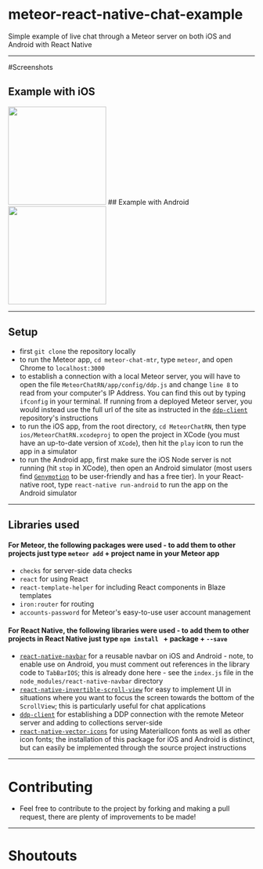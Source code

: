 # meteor-react-native-chat-example
Simple example of live chat through a Meteor server on both iOS and Android with React Native

***
#Screenshots

## Example with iOS

<image src="https://github.com/sergioarcila/meteor-react-native-chat/blob/master/meteor-chat-1.png" width="200px"/>
## Example with Android

<image src="https://github.com/sergioarcila/meteor-react-native-chat/blob/master/meteor-chat-2.png" width="200px"/>

*** 
## Setup 

- first `git clone` the repository locally
- to run the Meteor app, `cd meteor-chat-mtr`, type `meteor`, and open Chrome to `localhost:3000`
- to establish a connection with a local Meteor server, you will have to open the file `MeteorChatRN/app/config/ddp.js` and change `line 8` to read from your computer's IP Address. You can find this out by typing `ifconfig` in your terminal. If running from a deployed Meteor server, you would instead use the full url of the site as instructed in the [`ddp-client`](https://github.com/hharnisc/node-ddp-client) repository's instructions
- to run the iOS app, from the root directory, `cd MeteorChatRN`, then type `ios/MeteorChatRN.xcodeproj` to open the project in XCode (you must have an up-to-date version of `XCode`), then hit the `play` icon to run the app in a simulator
- to run the Android app, first make sure the iOS Node server is not running (hit `stop` in XCode), then open an Android simulator (most users find [`Genymotion`](https://www.genymotion.com/) to be user-friendly and has a free tier). In your React-native root, type `react-native run-android` to run the app on the Android simulator

*** 
## Libraries used

#### For Meteor, the following packages were used - to add them to other projects just type `meteor add` + project name in your Meteor app
  - `checks` for server-side data checks
  - `react` for using React 
  - `react-template-helper` for including React components in Blaze templates
  - `iron:router` for routing
  - `accounts-password` for Meteor's easy-to-use user account management
  
#### For React Native, the following libraries were used - to add them to other projects in React Native just type `npm install ` + package + `--save`
  - [`react-native-navbar`](https://github.com/react-native-fellowship/react-native-navbar) for a reusable navbar on iOS and Android - note, to enable use on Android, you must comment out references in the library code to `TabBarIOS`; this is already done here - see the `index.js` file in the `node_modules/react-native-navbar` directory
  - [`react-native-invertible-scroll-view`](https://github.com/exponentjs/react-native-invertible-scroll-view) for easy to implement UI in situations where you want to focus the screen towards the bottom of the `ScrollView`; this is particularly useful for chat applications
  - [`ddp-client`](https://github.com/hharnisc/node-ddp-client) for establishing a DDP connection with the remote Meteor server and adding to collections server-side
  - [`react-native-vector-icons`](https://github.com/oblador/react-native-vector-icons) for using MaterialIcon fonts as well as other icon fonts; the installation of this package for iOS and Android is distinct, but can easily be implemented through the source project instructions

**** 
# Contributing

- Feel free to contribute to the project by forking and making a pull request, there are plenty of improvements to be made!

****
# Shoutouts
